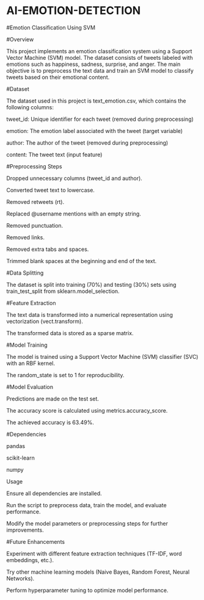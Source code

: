 # AI-EMOTION-DETECTION

#Emotion Classification Using SVM

#Overview

This project implements an emotion classification system using a Support Vector Machine (SVM) model. The dataset consists of tweets labeled with emotions such as happiness, sadness, surprise, and anger. The main objective is to preprocess the text data and train an SVM model to classify tweets based on their emotional content.

#Dataset

The dataset used in this project is text_emotion.csv, which contains the following columns:

tweet_id: Unique identifier for each tweet (removed during preprocessing)

emotion: The emotion label associated with the tweet (target variable)

author: The author of the tweet (removed during preprocessing)

content: The tweet text (input feature)

#Preprocessing Steps

Dropped unnecessary columns (tweet_id and author).

Converted tweet text to lowercase.

Removed retweets (rt).

Replaced @username mentions with an empty string.

Removed punctuation.

Removed links.

Removed extra tabs and spaces.

Trimmed blank spaces at the beginning and end of the text.

#Data Splitting

The dataset is split into training (70%) and testing (30%) sets using train_test_split from sklearn.model_selection.

#Feature Extraction

The text data is transformed into a numerical representation using vectorization (vect.transform).

The transformed data is stored as a sparse matrix.

#Model Training

The model is trained using a Support Vector Machine (SVM) classifier (SVC) with an RBF kernel.

The random_state is set to 1 for reproducibility.

#Model Evaluation

Predictions are made on the test set.

The accuracy score is calculated using metrics.accuracy_score.

The achieved accuracy is 63.49%.

#Dependencies

pandas

scikit-learn

numpy

Usage

Ensure all dependencies are installed.

Run the script to preprocess data, train the model, and evaluate performance.

Modify the model parameters or preprocessing steps for further improvements.

#Future Enhancements

Experiment with different feature extraction techniques (TF-IDF, word embeddings, etc.).

Try other machine learning models (Naive Bayes, Random Forest, Neural Networks).

Perform hyperparameter tuning to optimize model performance.
